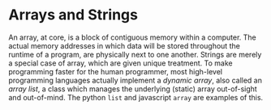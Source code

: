 # Arrays and Strings

An array, at core, is a block of contiguous memory within a computer. The actual memory addresses in which data will be stored throughout the runtime of a program, are physically next to one another. Strings are merely a special case of array, which are given unique treatment. To make programming faster for the human programmer, most high-level programming languages actually implement a *dynamic array*, also called an *array list*, a class which manages the underlying (static) array out-of-sight and out-of-mind. The python `list` and javascript `array` are examples of this.
